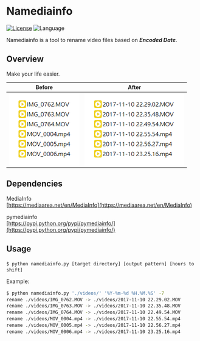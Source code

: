 # Namediainfo

[![License](https://img.shields.io/badge/license-GPL%203.0-brightgreen.svg)](./LICENSE)
![Language](https://img.shields.io/badge/language-Python-blue.svg)

Namediainfo is a tool to rename video files based on ***Encoded Date***.

## Overview

Make your life easier.

|Before|After|
|:---:|:---:|
|![Before](./demo/before.png)|![After](./demo/after.png)|

## Dependencies

MediaInfo  
[https://mediaarea.net/en/MediaInfo](https://mediaarea.net/en/MediaInfo)

pymediainfo  
[https://pypi.python.org/pypi/pymediainfo/](https://pypi.python.org/pypi/pymediainfo/)

## Usage

```
$ python namediainfo.py [target directory] [output pattern] [hours to shift]
```

Example:

``` bash
$ python namediainfo.py './videos/' '%Y-%m-%d %H.%M.%S' -7
rename ./videos/IMG_0762.MOV -> ./videos/2017-11-10 22.29.02.MOV
rename ./videos/IMG_0763.MOV -> ./videos/2017-11-10 22.35.48.MOV
rename ./videos/IMG_0764.MOV -> ./videos/2017-11-10 22.49.54.MOV
rename ./videos/MOV_0004.mp4 -> ./videos/2017-11-10 22.55.54.mp4
rename ./videos/MOV_0005.mp4 -> ./videos/2017-11-10 22.56.27.mp4
rename ./videos/MOV_0006.mp4 -> ./videos/2017-11-10 23.25.16.mp4
```
